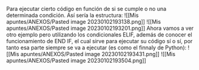 Para ejecutar cierto código en función de si se cumple o no una determinada condición. Así sería la estructura:
![[Mis apuntes/ANEXOS/Pasted image 20230102193138.png]]
![[Mis apuntes/ANEXOS/Pasted image 20230102193201.png]]
Ahora vamos a ver otro ejemplo pero utilizando los condicionales ELIF, además de conocer el funcionamiento de END IF, el cual sirve para ejecutar su código sí o sí, por tanto esa parte siempre se va a ejecutar (es como el finnaly de Python):
![[Mis apuntes/ANEXOS/Pasted image 20230102193431.png]]
![[Mis apuntes/ANEXOS/Pasted image 20230102193504.png]]
